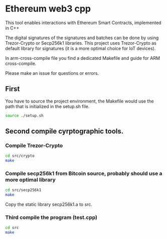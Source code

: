 # Ethereum web3 cpp

This tool enables interactions with Ethereum Smart Contracts, implemented in C++

The digital signatures of the signatures and batches can be done by using Trezor-Crypto or Secp256k1 libraries. This project uses Trezor-Crypto as default library for signatures (it is a more optimal choice for IoT devices).

In arm-cross-compile file you find a dedicated Makefile and guide for ARM cross-compile.

Please make an issue for questions or errors.

## First 
You have to source the project environment, the Makefile would use the path that is initialized in the setup.sh file.


```bash 
source ./setup.sh
``` 

## Second compile cyrptographic tools.

### Compile Trezor-Crypto

```bash 
cd src/crypto
make
``` 

### Compile secp256k1 from Bitcoin source, probably should use a more optimal library

```bash 
cd src/secp256k1
make
``` 
Copy the static library secp256k1.a to src.


### Third compile the program (test.cpp)

```bash
cd src 
make
```
